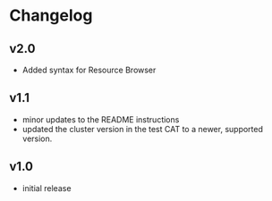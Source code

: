 # Changelog

## v2.0

- Added syntax for Resource Browser

## v1.1

- minor updates to the README instructions
- updated the cluster version in the test CAT to a newer, supported version.

## v1.0

- initial release
